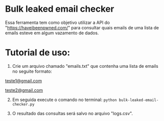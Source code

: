 # Bulk leaked email checker

Essa ferramenta tem como objetivo utilizar a API do "https://haveibeenpwned.com/" para consultar quais emails de uma lista de emails esteve em algum vazamento de dados.

# Tutorial de uso:

1) Crie um arquivo chamado "emails.txt" que contenha uma lista de emails no seguite formato:

teste1@gmail.com

teste2@gmail.com

2) Em seguida execute o comando no terminal: `python bulk-leaked-email-checker.py`

3) O resultado das consultas será salvo no arquivo "logs.csv".
